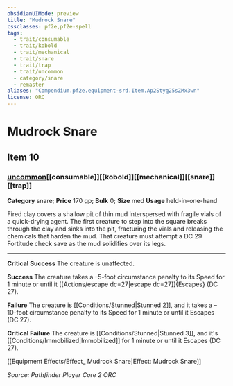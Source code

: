 ```yaml
---
obsidianUIMode: preview
title: "Mudrock Snare"
cssclasses: pf2e,pf2e-spell
tags:
  - trait/consumable
  - trait/kobold
  - trait/mechanical
  - trait/snare
  - trait/trap
  - trait/uncommon
  - category/snare
  - remaster
aliases: "Compendium.pf2e.equipment-srd.Item.Ap2Styg25sZMx3wn"
license: ORC
---
```

# Mudrock Snare
## Item 10
### [uncommon](uncommon "Uncommon Rarity Trait")[[consumable]][[kobold]][[mechanical]][[snare]][[trap]]

**Category** snare; 
**Price** 170 gp; 
**Bulk** 0; **Size** med
**Usage** held-in-one-hand

Fired clay covers a shallow pit of thin mud interspersed with fragile vials of a quick-drying agent. The first creature to step into the square breaks through the clay and sinks into the pit, fracturing the vials and releasing the chemicals that harden the mud. That creature must attempt a DC 29 Fortitude check save as the mud solidifies over its legs.

* * *

**Critical Success** The creature is unaffected.

**Success** The creature takes a –5-foot circumstance penalty to its Speed for 1 minute or until it [[Actions/escape dc=27|escape dc=27]]{Escapes} (DC 27).

**Failure** The creature is [[Conditions/Stunned|Stunned 2]], and it takes a –10-foot circumstance penalty to its Speed for 1 minute or until it Escapes (DC 27).

**Critical Failure** The creature is [[Conditions/Stunned|Stunned 3]], and it's [[Conditions/Immobilized|Immobilized]] for 1 minute or until it Escapes (DC 27).

[[Equipment Effects/Effect_ Mudrock Snare|Effect: Mudrock Snare]]

*Source: Pathfinder Player Core 2*
*ORC*